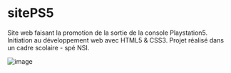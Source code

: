 # sitePS5
Site web faisant la promotion de la sortie de la console Playstation5. Initiation au développement web avec HTML5 &amp; CSS3. Projet réalisé dans un cadre scolaire - spé NSI. 

![image](https://user-images.githubusercontent.com/59539437/216769666-a5b226f0-8b59-4bf7-a2bb-2884131f0214.png)
